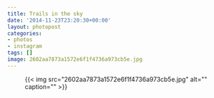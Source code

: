 ```yaml
---
title: Trails in the sky
date: '2014-11-23T23:20:30+00:00'
layout: photopost
categories:
- photos
- instagram
tags: []
image: 2602aa7873a1572e6f1f4736a973cb5e.jpg
---
```


<figure class="photo photo--square">
  {{< img src="2602aa7873a1572e6f1f4736a973cb5e.jpg" alt="" caption="" >}}

</figure>




